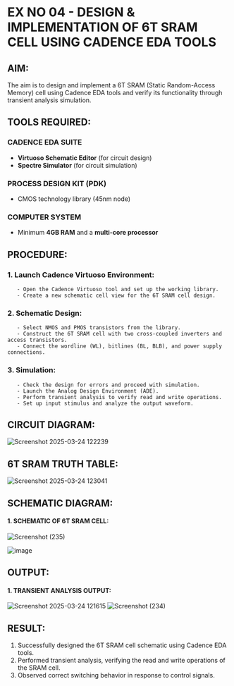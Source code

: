# EX NO 04 - DESIGN & IMPLEMENTATION OF 6T SRAM CELL USING CADENCE EDA TOOLS

## AIM:
The aim is to design and implement a 6T SRAM (Static Random-Access Memory) cell using Cadence EDA tools and verify its functionality through transient analysis simulation.

## TOOLS REQUIRED:
### CADENCE EDA SUITE
- **Virtuoso Schematic Editor** (for circuit design)
- **Spectre Simulator** (for circuit simulation)

### PROCESS DESIGN KIT (PDK)
- CMOS technology library (45nm node)  

### COMPUTER SYSTEM
- Minimum **4GB RAM** and a **multi-core processor**

## PROCEDURE:
### 1. Launch Cadence Virtuoso Environment:
~~~
   - Open the Cadence Virtuoso tool and set up the working library.
   - Create a new schematic cell view for the 6T SRAM cell design.
~~~
### 2. Schematic Design:
~~~
   - Select NMOS and PMOS transistors from the library.
   - Construct the 6T SRAM cell with two cross-coupled inverters and access transistors.
   - Connect the wordline (WL), bitlines (BL, BLB), and power supply connections.
~~~
### 3. Simulation:
~~~
   - Check the design for errors and proceed with simulation.
   - Launch the Analog Design Environment (ADE).
   - Perform transient analysis to verify read and write operations.
   - Set up input stimulus and analyze the output waveform.
~~~
## CIRCUIT DIAGRAM:

![Screenshot 2025-03-24 122239](https://github.com/user-attachments/assets/c22930fc-f396-4787-807d-51088ad7959e)


## 6T SRAM TRUTH TABLE:

![Screenshot 2025-03-24 123041](https://github.com/user-attachments/assets/29a8a036-d65d-4a25-ba18-3f1f0e358576)


## SCHEMATIC DIAGRAM:

#### 1. SCHEMATIC OF 6T SRAM CELL:

  ![Screenshot (235)](https://github.com/user-attachments/assets/b1895326-884f-40e7-b6f2-80da4609b0d1)

   ![image](https://github.com/user-attachments/assets/c28aea2b-9e73-48e6-abdb-11c430321b86)


## OUTPUT:
#### 1. TRANSIENT ANALYSIS OUTPUT:

   ![Screenshot 2025-03-24 121615](https://github.com/user-attachments/assets/2805525e-1f0d-4ef8-b131-79a3153b7127)
![Screenshot (234)](https://github.com/user-attachments/assets/a19f4604-ed4d-48e4-8e72-5ff560b86680)


## RESULT:
1. Successfully designed the 6T SRAM cell schematic using Cadence EDA tools.
2. Performed transient analysis, verifying the read and write operations of the SRAM cell.
3. Observed correct switching behavior in response to control signals.


